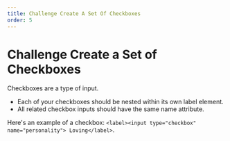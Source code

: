 ```yaml
---
title: Challenge Create A Set Of Checkboxes
order: 5
---
```

# Challenge Create a Set of Checkboxes

Checkboxes are a type of input.

- Each of your checkboxes should be nested within its own label element.
- All related checkbox inputs should have the same name attribute.

Here's an example of a checkbox: `<label><input type="checkbox" name="personality"> Loving</label>`.
